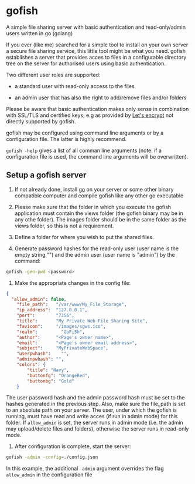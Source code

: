 # gofish

A simple file sharing server with basic authentication and read-only/admin users written in go (golang)

If you ever (like me) searched for a simple tool to install on your own server a secure file sharing service, this little tool might be what you need. gofish establishes a server that provides acces to files in a configurable directory tree on the server for authorised users using basic authentication.

Two different user roles are supported:

* a standard user with read-only access to the files

* an admin user that has also the right to add/remove files and/or folders

Please be aware that basic authentication makes only sense in combination with SSL/TLS and certified keys, e.g as provided by [Let's encrypt](https://letsencrypt.org/) not directly supported by gofish.

gofish may be configured using command line arguments or by a configuration file. The latter is highly recommend.

`gofish -help` gives a list of all comman line arguments (note: if a configuration file is used, the command line arguments will be overwritten).

## Setup a gofish server

1. If not already done, install [go](https://golang.org/) on your server or some other binary compatible computer and compile gofish like any other go executable

1. Please make sure that the folder in which you execute the gofish application must contain the views folder (the gofish binary may be in any othe folder). The images folder should be in the same folder as the views folder, so this is not a requirement.

1. Define a folder for where you wish to put the shared files.

1. Generate password hashes for the read-only user (user name is the empty string "") and the admin user (user name is "admin") by the command:

```bash
gofish -gen-pwd <password>
```

1. Make the appropriate changes in the config file:

```json
{
  "allow_admin": false,
	"file_path":   "/var/www/My_File_Storage",
	"ip_address":  "127.0.0.1",
	"port":        "7356",
	"title":       "My Private Web File Sharing Site",
	"favicon":     "/images/sgws.ico",
	"realm": 	     "GoFiSh",
	"author":      "<Page's owner name>",
	"email":       "<Page's owner email address>",
	"subject":     "MyPrivateWebSpace",
	"userpwhash":	 "",
	"adminpwhash": "",
	"colors": {
		"title": "Navy",
		"buttonfg": "OrangeRed",
		"buttonbg": "Gold"
	}
```

The user password hash and the admin password hash must be set to the hashes generated in the previous step. Also, make sure the file_path is set to an absolute path on your server. The user, under which the gofish is running, must have read and write acces (if run in admin mode) for this folder. If `allow_admin` is set, the server runs in admin mode (i.e. the admin may upload/delete files and folders), otherwise the server runs in read-only mode. 

1. After configuration is complete, start the server:

```bash
gofish -admin -config=./config.json
```

In this example, the additional `-admin` argument overrides the flag `allow_admin` in the configuration file


